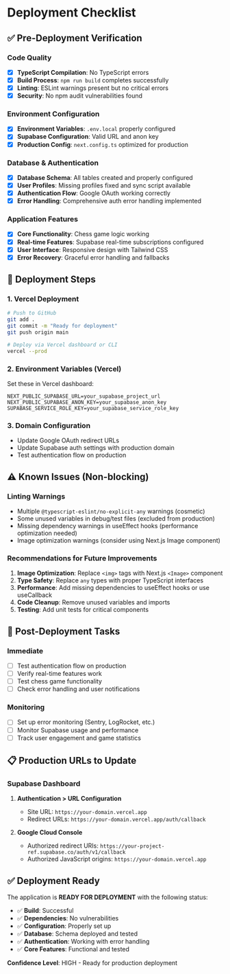 # Deployment Checklist

## ✅ Pre-Deployment Verification

### Code Quality
- [x] **TypeScript Compilation**: No TypeScript errors
- [x] **Build Process**: `npm run build` completes successfully
- [x] **Linting**: ESLint warnings present but no critical errors
- [x] **Security**: No npm audit vulnerabilities found

### Environment Configuration
- [x] **Environment Variables**: `.env.local` properly configured
- [x] **Supabase Configuration**: Valid URL and anon key
- [x] **Production Config**: `next.config.ts` optimized for production

### Database & Authentication
- [x] **Database Schema**: All tables created and properly configured
- [x] **User Profiles**: Missing profiles fixed and sync script available
- [x] **Authentication Flow**: Google OAuth working correctly
- [x] **Error Handling**: Comprehensive auth error handling implemented

### Application Features
- [x] **Core Functionality**: Chess game logic working
- [x] **Real-time Features**: Supabase real-time subscriptions configured
- [x] **User Interface**: Responsive design with Tailwind CSS
- [x] **Error Recovery**: Graceful error handling and fallbacks

## 🚀 Deployment Steps

### 1. Vercel Deployment
```bash
# Push to GitHub
git add .
git commit -m "Ready for deployment"
git push origin main

# Deploy via Vercel dashboard or CLI
vercel --prod
```

### 2. Environment Variables (Vercel)
Set these in Vercel dashboard:
```
NEXT_PUBLIC_SUPABASE_URL=your_supabase_project_url
NEXT_PUBLIC_SUPABASE_ANON_KEY=your_supabase_anon_key
SUPABASE_SERVICE_ROLE_KEY=your_supabase_service_role_key
```

### 3. Domain Configuration
- Update Google OAuth redirect URLs
- Update Supabase auth settings with production domain
- Test authentication flow on production

## ⚠️ Known Issues (Non-blocking)

### Linting Warnings
- Multiple `@typescript-eslint/no-explicit-any` warnings (cosmetic)
- Some unused variables in debug/test files (excluded from production)
- Missing dependency warnings in useEffect hooks (performance optimization needed)
- Image optimization warnings (consider using Next.js Image component)

### Recommendations for Future Improvements
1. **Image Optimization**: Replace `<img>` tags with Next.js `<Image>` component
2. **Type Safety**: Replace `any` types with proper TypeScript interfaces
3. **Performance**: Add missing dependencies to useEffect hooks or use useCallback
4. **Code Cleanup**: Remove unused variables and imports
5. **Testing**: Add unit tests for critical components

## 🔧 Post-Deployment Tasks

### Immediate
- [ ] Test authentication flow on production
- [ ] Verify real-time features work
- [ ] Test chess game functionality
- [ ] Check error handling and user notifications

### Monitoring
- [ ] Set up error monitoring (Sentry, LogRocket, etc.)
- [ ] Monitor Supabase usage and performance
- [ ] Track user engagement and game statistics

## 📋 Production URLs to Update

### Supabase Dashboard
1. **Authentication > URL Configuration**
   - Site URL: `https://your-domain.vercel.app`
   - Redirect URLs: `https://your-domain.vercel.app/auth/callback`

2. **Google Cloud Console**
   - Authorized redirect URIs: `https://your-project-ref.supabase.co/auth/v1/callback`
   - Authorized JavaScript origins: `https://your-domain.vercel.app`

## ✅ Deployment Ready

The application is **READY FOR DEPLOYMENT** with the following status:

- ✅ **Build**: Successful
- ✅ **Dependencies**: No vulnerabilities
- ✅ **Configuration**: Properly set up
- ✅ **Database**: Schema deployed and tested
- ✅ **Authentication**: Working with error handling
- ✅ **Core Features**: Functional and tested

**Confidence Level**: HIGH - Ready for production deployment
